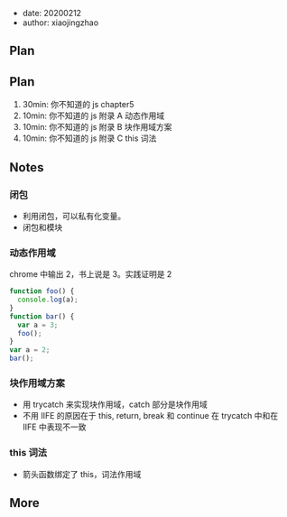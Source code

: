 - date: 20200212
- author: xiaojingzhao

## Plan

## Plan

1. 30min: 你不知道的 js chapter5
2. 10min: 你不知道的 js 附录 A 动态作用域
3. 10min: 你不知道的 js 附录 B 块作用域方案
4. 10min: 你不知道的 js 附录 C this 词法

## Notes

### 闭包

- 利用闭包，可以私有化变量。
- 闭包和模块

### 动态作用域

chrome 中输出 2，书上说是 3。实践证明是 2

```js
function foo() {
  console.log(a);
}
function bar() {
  var a = 3;
  foo();
}
var a = 2;
bar();
```

### 块作用域方案

- 用 trycatch 来实现块作用域，catch 部分是块作用域
- 不用 IIFE 的原因在于 this, return, break 和 continue 在 trycatch 中和在 IIFE 中表现不一致

### this 词法

- 箭头函数绑定了 this，词法作用域

## More
